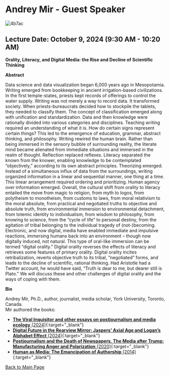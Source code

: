 # Andrey Mir - Guest Speaker

![4b7ac](https://github.com/user-attachments/assets/4472e0fa-4298-4274-958e-c35a3d1b1dfd)


## Lecture Date: October 9, 2024 (9:30 AM - 10:20 AM)

**Orality, Literacy, and Digital Media: the Rise and Decline of Scientific Thinking**

**Abstract**

Data science and data visualization began 6,000 years ago in Mesopotamia. Writing emerged from bookkeeping in ancient irrigation-based civilizations. In the first temple-states, priests kept records of offerings to control the water supply. Writing was not merely a way to record data. It transformed society.
When priests-bureaucrats decided how to stockpile the tablets, they needed to classify them. The concept of classification emerged along with unification and standardization. Data and then knowledge were rationally divided into various categories and disciplines. Teaching writing required an understanding of what it is. How do certain signs represent certain things? This led to the emergence of education, grammar, abstract thinking, and philosophy. 
Writing rewired the human brain. Rather than being immersed in the sensory bubble of surrounding reality, the literate mind became alienated from immediate situations and immersed in the realm of thought. Reflection replaced reflexes. Literacy separated the known from the knower, enabling knowledge to be contemplated “objectively,” according to its own abstract principles. Theorizing emerged. 
Instead of a simultaneous influx of data from the surroundings, writing organized information in a linear and sequential manner, one thing at a time. This linear arrangement required ordering and prioritizing. Human agency over information emerged. 
Overall, the cultural shift from orality to literacy entailed the move from magic to religion, from myth to logos, from polytheism to monotheism, from customs to laws, from moral relativism to the moral absolute, from practical and negotiated truths to objective and absolute truth, from environmental immersion to environmental detachment, from totemic identity to individualism, from wisdom to philosophy, from knowing to science, from the “cycle of life” to personal destiny, from the agitation of tribal belonging to the individual tragedy of (not-)becoming. 
Electronic, and now digital, media have enabled immediate and impulsive reactions, immersing humans back into an environment – though now digitally induced, not natural. This type of oral-like immersion can be termed “digital orality.”
Digital orality reverses the effects of literacy and retrieves some features of primary orality. Digital orality incites retribalization, reverts objective truth to its tribal, “negotiated” forms, and leads to the decline of scientific, rational thinking. Had Aristotle had a Twitter account, he would have said, “Truth is dear to me, but dearer still is Plato.”
We will discuss these and other challenges of digital orality and the ways of coping with them.


**Bio**

Andrey Mir, Ph.D., author, journalist, media scholar, York University, Toronto, Canada.  
Mir authored the books:  
- [**The Viral Inquisitor and other essays on postjournalism and media ecology** (2024)](https://www.amazon.com/dp/B0DBW1P28L){:target="_blank"}  
- [**Digital Future in the Rearview Mirror: Jaspers’ Axial Age and Logan’s Alphabet Effect** (2024)](https://www.amazon.com/dp/B0CP4QLNSS){:target="_blank"}  
- [**Postjournalism and the Death of Newspapers. The Media after Trump: Manufacturing Anger and Polarization** (2020)](https://www.amazon.com/dp/B08GWWXDG7){:target="_blank"}  
- [**Human as Media: The Emancipation of Authorship** (2014)](https://www.amazon.com/dp/B00HLT7H0E){:target="_blank"}



[Back to Main Page](README.md)
